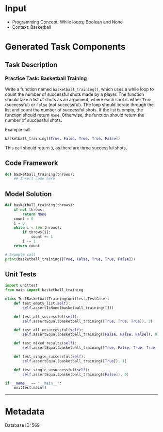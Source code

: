 # Input
- Programming Concept: While loops; Boolean and None
- Context: Basketball

# Generated Task Components
## Task Description
### Practice Task: Basketball Training

Write a function named `basketball_training()`, which uses a while loop to count the number of successful shots made by a player. The function should take a list of shots as an argument, where each shot is either `True` (successful) or `False` (not successful). The loop should iterate through the list and count the number of successful shots. If the list is empty, the function should return `None`. Otherwise, the function should return the number of successful shots.

Example call:
```python
basketball_training([True, False, True, True, False])
```
This call should return `3`, as there are three successful shots.

## Code Framework
```python
def basketball_training(throws):
    ## Insert code here
```

## Model Solution
```python
def basketball_training(throws):
    if not throws:
        return None
    count = 0
    i = 0
    while i < len(throws):
        if throws[i]:
            count += 1
        i += 1
    return count

# Example call
print(basketball_training([True, False, True, True, False]))
```

## Unit Tests
```python
import unittest
from main import basketball_training

class TestBasketballTraining(unittest.TestCase):
    def test_empty_list(self):
        self.assertIsNone(basketball_training([]))

    def test_all_successful(self):
        self.assertEqual(basketball_training([True, True, True]), 3)

    def test_all_unsuccessful(self):
        self.assertEqual(basketball_training([False, False, False]), 0)

    def test_mixed_results(self):
        self.assertEqual(basketball_training([True, False, True, True, False]), 3)

    def test_single_successful(self):
        self.assertEqual(basketball_training([True]), 1)

    def test_single_unsuccessful(self):
        self.assertEqual(basketball_training([False]), 0)

if __name__ == '__main__':
    unittest.main()
```
___
# Metadata
Database ID: 569
